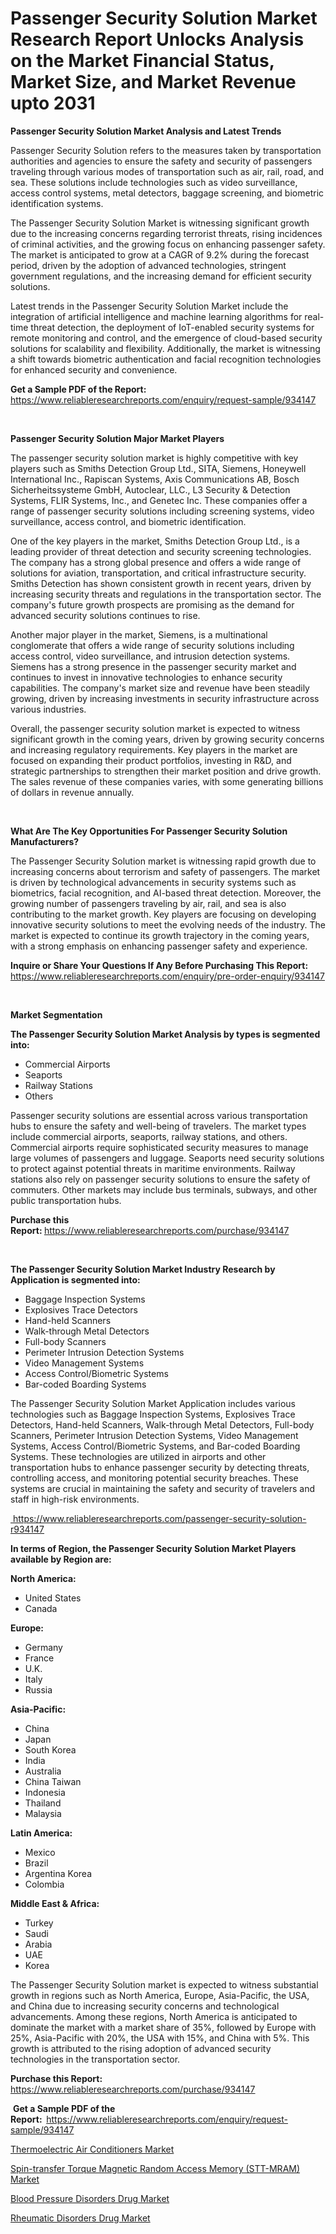 <p><h1>Passenger Security Solution Market Research Report Unlocks Analysis on the Market Financial Status, Market Size, and Market Revenue upto 2031</h1></p><p><strong>Passenger Security Solution Market Analysis and Latest Trends</strong></p>
<p><p>Passenger Security Solution refers to the measures taken by transportation authorities and agencies to ensure the safety and security of passengers traveling through various modes of transportation such as air, rail, road, and sea. These solutions include technologies such as video surveillance, access control systems, metal detectors, baggage screening, and biometric identification systems.</p><p>The Passenger Security Solution Market is witnessing significant growth due to the increasing concerns regarding terrorist threats, rising incidences of criminal activities, and the growing focus on enhancing passenger safety. The market is anticipated to grow at a CAGR of 9.2% during the forecast period, driven by the adoption of advanced technologies, stringent government regulations, and the increasing demand for efficient security solutions.</p><p>Latest trends in the Passenger Security Solution Market include the integration of artificial intelligence and machine learning algorithms for real-time threat detection, the deployment of IoT-enabled security systems for remote monitoring and control, and the emergence of cloud-based security solutions for scalability and flexibility. Additionally, the market is witnessing a shift towards biometric authentication and facial recognition technologies for enhanced security and convenience.</p></p>
<p><strong>Get a Sample PDF of the Report:&nbsp;</strong> <a href="https://www.reliableresearchreports.com/enquiry/request-sample/934147">https://www.reliableresearchreports.com/enquiry/request-sample/934147</a></p>
<p>&nbsp;</p>
<p><strong>Passenger Security Solution Major Market Players</strong></p>
<p><p>The passenger security solution market is highly competitive with key players such as Smiths Detection Group Ltd., SITA, Siemens, Honeywell International Inc., Rapiscan Systems, Axis Communications AB, Bosch Sicherheitssysteme GmbH, Autoclear, LLC., L3 Security & Detection Systems, FLIR Systems, Inc., and Genetec Inc. These companies offer a range of passenger security solutions including screening systems, video surveillance, access control, and biometric identification.</p><p>One of the key players in the market, Smiths Detection Group Ltd., is a leading provider of threat detection and security screening technologies. The company has a strong global presence and offers a wide range of solutions for aviation, transportation, and critical infrastructure security. Smiths Detection has shown consistent growth in recent years, driven by increasing security threats and regulations in the transportation sector. The company's future growth prospects are promising as the demand for advanced security solutions continues to rise.</p><p>Another major player in the market, Siemens, is a multinational conglomerate that offers a wide range of security solutions including access control, video surveillance, and intrusion detection systems. Siemens has a strong presence in the passenger security market and continues to invest in innovative technologies to enhance security capabilities. The company's market size and revenue have been steadily growing, driven by increasing investments in security infrastructure across various industries.</p><p>Overall, the passenger security solution market is expected to witness significant growth in the coming years, driven by growing security concerns and increasing regulatory requirements. Key players in the market are focused on expanding their product portfolios, investing in R&D, and strategic partnerships to strengthen their market position and drive growth. The sales revenue of these companies varies, with some generating billions of dollars in revenue annually.</p></p>
<p>&nbsp;</p>
<p><strong>What Are The Key Opportunities For Passenger Security Solution Manufacturers?</strong></p>
<p><p>The Passenger Security Solution market is witnessing rapid growth due to increasing concerns about terrorism and safety of passengers. The market is driven by technological advancements in security systems such as biometrics, facial recognition, and AI-based threat detection. Moreover, the growing number of passengers traveling by air, rail, and sea is also contributing to the market growth. Key players are focusing on developing innovative security solutions to meet the evolving needs of the industry. The market is expected to continue its growth trajectory in the coming years, with a strong emphasis on enhancing passenger safety and experience.</p></p>
<p><strong>Inquire or Share Your Questions If Any Before Purchasing This Report:</strong> <a href="https://www.reliableresearchreports.com/enquiry/pre-order-enquiry/934147">https://www.reliableresearchreports.com/enquiry/pre-order-enquiry/934147</a></p>
<p>&nbsp;</p>
<p><strong>Market Segmentation</strong></p>
<p><strong>The Passenger Security Solution Market Analysis by types is segmented into:</strong></p>
<p><ul><li>Commercial Airports</li><li>Seaports</li><li>Railway Stations</li><li>Others</li></ul></p>
<p><p>Passenger security solutions are essential across various transportation hubs to ensure the safety and well-being of travelers. The market types include commercial airports, seaports, railway stations, and others. Commercial airports require sophisticated security measures to manage large volumes of passengers and luggage. Seaports need security solutions to protect against potential threats in maritime environments. Railway stations also rely on passenger security solutions to ensure the safety of commuters. Other markets may include bus terminals, subways, and other public transportation hubs.</p></p>
<p><strong>Purchase this Report:&nbsp;</strong><a href="https://www.reliableresearchreports.com/purchase/934147">https://www.reliableresearchreports.com/purchase/934147</a></p>
<p>&nbsp;</p>
<p><strong>The Passenger Security Solution Market Industry Research by Application is segmented into:</strong></p>
<p><ul><li>Baggage Inspection Systems</li><li>Explosives Trace Detectors</li><li>Hand-held Scanners</li><li>Walk-through Metal Detectors</li><li>Full-body Scanners</li><li>Perimeter Intrusion Detection Systems</li><li>Video Management Systems</li><li>Access Control/Biometric Systems</li><li>Bar-coded Boarding Systems</li></ul></p>
<p><p>The Passenger Security Solution Market Application includes various technologies such as Baggage Inspection Systems, Explosives Trace Detectors, Hand-held Scanners, Walk-through Metal Detectors, Full-body Scanners, Perimeter Intrusion Detection Systems, Video Management Systems, Access Control/Biometric Systems, and Bar-coded Boarding Systems. These technologies are utilized in airports and other transportation hubs to enhance passenger security by detecting threats, controlling access, and monitoring potential security breaches. These systems are crucial in maintaining the safety and security of travelers and staff in high-risk environments.</p></p>
<p><a href="https://www.reliableresearchreports.com/passenger-security-solution-r934147">&nbsp;https://www.reliableresearchreports.com/passenger-security-solution-r934147</a></p>
<p><strong>In terms of Region, the Passenger Security Solution Market Players available by Region are:</strong></p>
<p>
    <p> <strong> North America: </strong>
        <ul>
            <li>United States</li>
            <li>Canada</li>
        </ul>
        </p> 
    <p> <strong> Europe: </strong>
        <ul>
            <li>Germany</li>
            <li>France</li>
            <li>U.K.</li>
            <li>Italy</li>
            <li>Russia</li>
        </ul>
        </p> 
    <p> <strong> Asia-Pacific: </strong>
        <ul>
            <li>China</li>
            <li>Japan</li>
            <li>South Korea</li>
            <li>India</li>
            <li>Australia</li>
            <li>China Taiwan</li>
            <li>Indonesia</li>
            <li>Thailand</li>
            <li>Malaysia</li>
        </ul>
        </p> 
    <p> <strong> Latin America: </strong>
        <ul>
            <li>Mexico</li>
            <li>Brazil</li>
            <li>Argentina Korea</li>
            <li>Colombia</li>
        </ul>
        </p> 
    <p> <strong> Middle East & Africa: </strong>
        <ul>
            <li>Turkey</li>
            <li>Saudi</li>
            <li>Arabia</li>
            <li>UAE</li>
            <li>Korea</li>
        </ul>
    </p>
    </p>
<p><p>The Passenger Security Solution market is expected to witness substantial growth in regions such as North America, Europe, Asia-Pacific, the USA, and China due to increasing security concerns and technological advancements. Among these regions, North America is anticipated to dominate the market with a market share of 35%, followed by Europe with 25%, Asia-Pacific with 20%, the USA with 15%, and China with 5%. This growth is attributed to the rising adoption of advanced security technologies in the transportation sector.</p></p>
<p><strong>Purchase this Report: </strong><a href="https://www.reliableresearchreports.com/purchase/934147">https://www.reliableresearchreports.com/purchase/934147</a></p>
<p>&nbsp;<strong>Get a Sample PDF of the Report:&nbsp;&nbsp;</strong><a href="https://www.reliableresearchreports.com/enquiry/request-sample/934147">https://www.reliableresearchreports.com/enquiry/request-sample/934147</a></p>
<p><strong></strong></p>
<p><p><a href="https://www.linkedin.com/pulse/thermoelectric-air-conditioners-market-trends-analysis-forecasted-jrude">Thermoelectric Air Conditioners Market</a></p><p><a href="https://www.linkedin.com/pulse/spin-transfer-torque-magnetic-random-access-memory-stt-mram-market-apf3f">Spin-transfer Torque Magnetic Random Access Memory (STT-MRAM) Market</a></p><p><a href="https://github.com/SashaBeier2023/Market-Research-Report-List-1/blob/main/blood-pressure-disorders-drug-market.md">Blood Pressure Disorders Drug Market</a></p><p><a href="https://github.com/singletonthaxterkelliehr2df/Market-Research-Report-List-2/blob/main/rheumatic-disorders-drug-market.md">Rheumatic Disorders Drug Market</a></p></p>